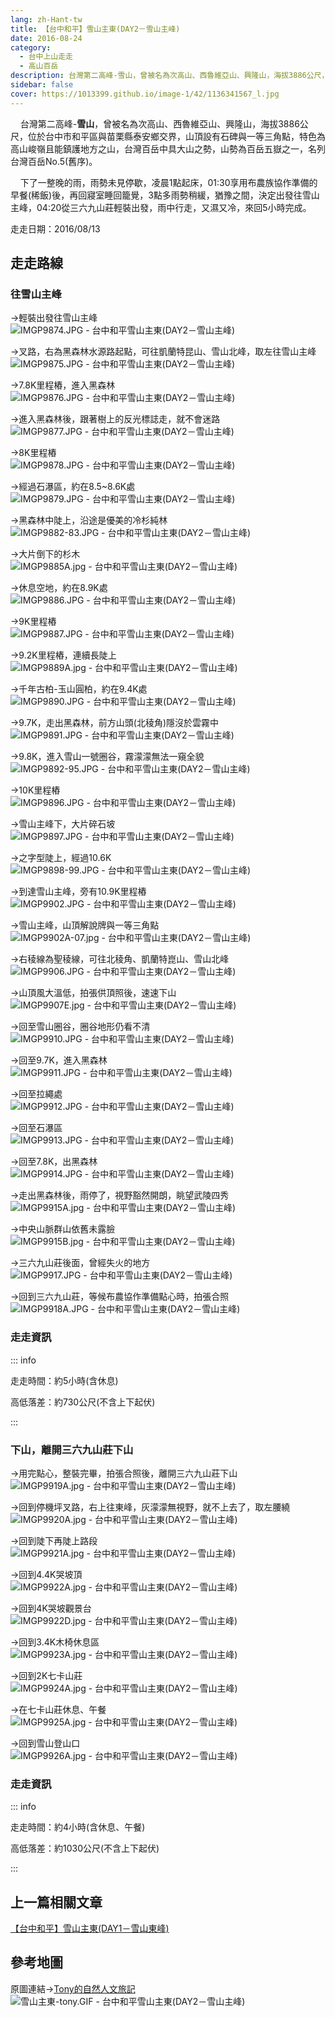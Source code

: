```yaml
---
lang: zh-Hant-tw
title: 【台中和平】雪山主東(DAY2－雪山主峰)
date: 2016-08-24
category: 
  - 台中上山走走
  - 高山百岳
description: 台灣第二高峰-雪山，曾被名為次高山、西魯維亞山、興隆山，海拔3886公尺，位於台中市和平區與苗栗縣泰安鄉交界，山頂設有石碑與一等三角點，特色為高山峻嶺且能鎮護地方之山，台灣百岳中具大山之勢，山勢為百岳五嶽之一，名列台灣百岳No.5(舊序)。
sidebar: false
cover: https://1013399.github.io/image-1/42/1136341567_l.jpg
---
```


    台灣第二高峰-**雪山**，曾被名為次高山、西魯維亞山、興隆山，海拔3886公尺，位於台中市和平區與苗栗縣泰安鄉交界，山頂設有石碑與一等三角點，特色為高山峻嶺且能鎮護地方之山，台灣百岳中具大山之勢，山勢為百岳五嶽之一，名列台灣百岳No.5(舊序)。  

<!-- more -->

    下了一整晚的雨，雨勢未見停歇，凌晨1點起床，01:30享用布農族協作準備的早餐(稀飯)後，再回寢室睡回籠覺，3點多雨勢稍緩，猶豫之間，決定出發往雪山主峰，04:20從三六九山莊輕裝出發，雨中行走，又濕又冷，來回5小時完成。

走走日期：2016/08/13

## 走走路線

### 往雪山主峰

→輕裝出發往雪山主峰  
![IMGP9874.JPG - 台中和平雪山主東(DAY2－雪山主峰)](https://1013399.github.io/image-1/42/1136344355_l.jpg)

→叉路，右為黑森林水源路起點，可往凱蘭特昆山、雪山北峰，取左往雪山主峰  
![IMGP9875.JPG - 台中和平雪山主東(DAY2－雪山主峰)](https://1013399.github.io/image-1/42/1136342099_l.jpg)

→7.8K里程樁，進入黑森林  
![IMGP9876.JPG - 台中和平雪山主東(DAY2－雪山主峰)](https://1013399.github.io/image-1/42/1136342359_l.jpg)

→進入黑森林後，跟著樹上的反光標誌走，就不會迷路  
![IMGP9877.JPG - 台中和平雪山主東(DAY2－雪山主峰)](https://1013399.github.io/image-1/42/1136344709_l.jpg)

→8K里程樁  
![IMGP9878.JPG - 台中和平雪山主東(DAY2－雪山主峰)](https://1013399.github.io/image-1/42/1136344711_l.jpg)

→經過石瀑區，約在8.5~8.6K處  
![IMGP9879.JPG - 台中和平雪山主東(DAY2－雪山主峰)](https://1013399.github.io/image-1/42/1136343939_l.jpg)

→黑森林中陡上，沿途是優美的冷杉純林  
![IMGP9882-83.JPG - 台中和平雪山主東(DAY2－雪山主峰)](https://1013399.github.io/image-1/42/1136344521_l.jpg)

→大片倒下的杉木  
![IMGP9885A.jpg - 台中和平雪山主東(DAY2－雪山主峰)](https://1013399.github.io/image-1/42/1136341894_l.jpg)

→休息空地，約在8.9K處  
![IMGP9886.JPG - 台中和平雪山主東(DAY2－雪山主峰)](https://1013399.github.io/image-1/42/1136342363_l.jpg)

→9K里程樁  
![IMGP9887.JPG - 台中和平雪山主東(DAY2－雪山主峰)](https://1013399.github.io/image-1/42/1136343942_l.jpg)

→9.2K里程樁，連續長陡上  
![IMGP9889A.jpg - 台中和平雪山主東(DAY2－雪山主峰)](https://1013399.github.io/image-1/42/1136342364_l.jpg)

→千年古柏-玉山圓柏，約在9.4K處  
![IMGP9890.JPG - 台中和平雪山主東(DAY2－雪山主峰)](https://1013399.github.io/image-1/42/1136341393_l.jpg)

→9.7K，走出黑森林，前方山頭(北稜角)隱沒於雲霧中  
![IMGP9891.JPG - 台中和平雪山主東(DAY2－雪山主峰)](https://1013399.github.io/image-1/42/1136344360_l.jpg)

→9.8K，進入雪山一號圈谷，霧濛濛無法一窺全貌  
![IMGP9892-95.JPG - 台中和平雪山主東(DAY2－雪山主峰)](https://1013399.github.io/image-1/42/1136341395_l.jpg)

→10K里程樁  
![IMGP9896.JPG - 台中和平雪山主東(DAY2－雪山主峰)](https://1013399.github.io/image-1/42/1136342367_l.jpg)

→雪山主峰下，大片碎石坡  
![IMGP9897.JPG - 台中和平雪山主東(DAY2－雪山主峰)](https://1013399.github.io/image-1/42/1136344861_l.jpg)

→之字型陡上，經過10.6K  
![IMGP9898-99.JPG - 台中和平雪山主東(DAY2－雪山主峰)](https://1013399.github.io/image-1/42/1136345101_l.jpg)

→到達雪山主峰，旁有10.9K里程樁  
![IMGP9902.JPG - 台中和平雪山主東(DAY2－雪山主峰)](https://1013399.github.io/image-1/42/1136341155_l.jpg)

→雪山主峰，山頂解說牌與一等三角點  
![IMGP9902A-07.jpg - 台中和平雪山主東(DAY2－雪山主峰)](https://1013399.github.io/image-1/42/1136343945_l.jpg)

→右稜線為聖稜線，可往北稜角、凱蘭特崑山、雪山北峰  
![IMGP9906.JPG - 台中和平雪山主東(DAY2－雪山主峰)](https://1013399.github.io/image-1/42/1136342370_l.jpg)

→山頂風大溫低，拍張供頂照後，速速下山  
![IMGP9907E.jpg - 台中和平雪山主東(DAY2－雪山主峰)](https://1013399.github.io/image-1/42/1136345104_l.jpg)

→回至雪山圈谷，圈谷地形仍看不清  
![IMGP9910.JPG - 台中和平雪山主東(DAY2－雪山主峰)](https://1013399.github.io/image-1/42/1136342372_l.jpg)

→回至9.7K，進入黑森林  
![IMGP9911.JPG - 台中和平雪山主東(DAY2－雪山主峰)](https://1013399.github.io/image-1/42/1136341399_l.jpg)

→回至拉繩處  
![IMGP9912.JPG - 台中和平雪山主東(DAY2－雪山主峰)](https://1013399.github.io/image-1/42/1136344440_l.jpg)

→回至石瀑區  
![IMGP9913.JPG - 台中和平雪山主東(DAY2－雪山主峰)](https://1013399.github.io/image-1/42/1136344443_l.jpg)

→回至7.8K，出黑森林  
![IMGP9914.JPG - 台中和平雪山主東(DAY2－雪山主峰)](https://1013399.github.io/image-1/42/1136344912_l.jpg)

→走出黑森林後，雨停了，視野豁然開朗，眺望武陵四秀  
![IMGP9915A.jpg - 台中和平雪山主東(DAY2－雪山主峰)](https://1013399.github.io/image-1/42/1136341567_l.jpg)

→中央山脈群山依舊未露臉  
![IMGP9915B.jpg - 台中和平雪山主東(DAY2－雪山主峰)](https://1013399.github.io/image-1/42/1136344368_l.jpg)

→三六九山莊後面，曾經失火的地方  
![IMGP9917.JPG - 台中和平雪山主東(DAY2－雪山主峰)](https://1013399.github.io/image-1/42/1136342663_l.jpg)

→回到三六九山莊，等候布農協作準備點心時，拍張合照  
![IMGP9918A.JPG - 台中和平雪山主東(DAY2－雪山主峰)](https://1013399.github.io/image-1/42/1136344460_l.jpg)

### 走走資訊
::: info

走走時間：約5小時(含休息)

高低落差：約730公尺(不含上下起伏)

:::

### 下山，離開三六九山莊下山

→用完點心，整裝完畢，拍張合照後，離開三六九山莊下山  
![IMGP9919A.jpg - 台中和平雪山主東(DAY2－雪山主峰)](https://1013399.github.io/image-1/42/1136344447_l.jpg)

→回到停機坪叉路，右上往東峰，灰濛濛無視野，就不上去了，取左腰繞  
![IMGP9920A.jpg - 台中和平雪山主東(DAY2－雪山主峰)](https://1013399.github.io/image-1/42/1136342665_l.jpg)

→回到陡下再陡上路段  
![IMGP9921A.jpg - 台中和平雪山主東(DAY2－雪山主峰)](https://1013399.github.io/image-1/42/1136341166_l.jpg)

→回到4.4K哭坡頂  
![IMGP9922A.jpg - 台中和平雪山主東(DAY2－雪山主峰)](https://1013399.github.io/image-1/42/1136341169_l.jpg)

→回到4K哭坡觀景台  
![IMGP9922D.jpg - 台中和平雪山主東(DAY2－雪山主峰)](https://1013399.github.io/image-1/42/1136344917_l.jpg)

→回到3.4K木椅休息區  
![IMGP9923A.jpg - 台中和平雪山主東(DAY2－雪山主峰)](https://1013399.github.io/image-1/42/1136344533_l.jpg)

→回到2K七卡山莊  
![IMGP9924A.jpg - 台中和平雪山主東(DAY2－雪山主峰)](https://1013399.github.io/image-1/42/1136344918_l.jpg)

→在七卡山莊休息、午餐  
![IMGP9925A.jpg - 台中和平雪山主東(DAY2－雪山主峰)](https://1013399.github.io/image-1/42/1136344452_l.jpg)

→回到雪山登山口  
![IMGP9926A.jpg - 台中和平雪山主東(DAY2－雪山主峰)](https://1013399.github.io/image-1/42/1136345211_l.jpg)

### 走走資訊
::: info

走走時間：約4小時(含休息、午餐)

高低落差：約1030公尺(不含上下起伏)

:::

## 上一篇相關文章
[【台中和平】雪山主東(DAY1－雪山東峰)](/posts/post-43-2016-08-23.md)

## 參考地圖
原圖連結→[Tony的自然人文旅記](http://www.tonyhuang39.com/tony0425/tony0425.html)  
![雪山主東-tony.GIF - 台中和平雪山主東(DAY2－雪山主峰)](https://1013399.github.io/image-1/42/1136345404_l.jpg)